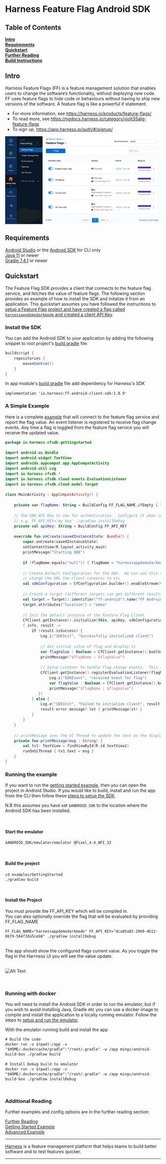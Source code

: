 Harness Feature Flag Android SDK
========================

## Table of Contents
**[Intro](#Intro)**<br>
**[Requirements](#Requirements)**<br>
**[Quickstart](#Quickstart)**<br>
**[Further Reading](docs/further_reading.md)**<br>
**[Build Instructions](docs/build.md)**<br>

## Intro

Harness Feature Flags (FF) is a feature management solution that enables users to change the software’s functionality, 
without deploying new code. FF uses feature flags to hide code or behaviours without having to ship new versions of the software.
A feature flag is like a powerful if statement.
* For more information, see https://harness.io/products/feature-flags/
* To read more, see https://ngdocs.harness.io/category/vjolt35atg-feature-flags
* To sign up, https://app.harness.io/auth/#/signup/

![FeatureFlags](docs/images/ff-gui.png)

## Requirements
[Android Studio](https://developer.android.com/studio?gclid=CjwKCAjwp7eUBhBeEiwAZbHwkRqdhQkk6wroJeWGu0uGWjW9Ue3hFXc4SuB6lwYU4LOZiZ-MQ4p57BoCvF0QAvD_BwE&gclsrc=aw.ds) or the [Android SDK](docs/dev_environment.md) for CLI only<br>
[Java 11](https://www.oracle.com/java/technologies/downloads/#java11) or newer <br>
[Gradle 7.4.1](https://gradle.org/releases/) or newer <br>

## Quickstart
The Feature Flag SDK provides a client that connects to the feature flag service, and fetches the value
of feature flags.  The following section provides an example of how to install the SDK and initalize it from an application.
This quickstart assumes you have followed the instructions to [setup a Feature Flag project and have created a flag called `harnessappdemodarkmode` and created a client API Key](https://ngdocs.harness.io/article/1j7pdkqh7j-create-a-feature-flag#step_1_create_a_project).

### Install the SDK
You can add the Android SDK to your application by adding the following snippet to root project's [build.gradle](https://github.com/harness/ff-android-client-sdk/blob/main/examples/GettingStarted/build.gradle#L2) file:
```gradle
buildscript {
    repositories {
        mavenCentral()
    }
}
```

In app module's [build.gradle](https://github.com/harness/ff-android-client-sdk/blob/main/examples/GettingStarted/app/build.gradle#L41) file add dependency for Harness's SDK

`implementation 'io.harness:ff-android-client-sdk:1.0.9'`


### A Simple Example
Here is a complete [example](https://github.com/harness/ff-android-client-sdk/blob/main/examples/GettingStarted/app/src/main/java/io/harness/cfsdk/gettingstarted/MainActivity.kt) that will connect to the feature flag service and report the flag value.  An event listener is registered
to receive flag change events.
Any time a flag is toggled from the feature flag service you will receive the updated value.

```Kotlin
package io.harness.cfsdk.gettingstarted

import android.os.Bundle
import android.widget.TextView
import androidx.appcompat.app.AppCompatActivity
import android.util.Log
import io.harness.cfsdk.*
import io.harness.cfsdk.cloud.events.EvaluationListener
import io.harness.cfsdk.cloud.model.Target

class MainActivity : AppCompatActivity() {

    private var flagName: String = BuildConfig.FF_FLAG_NAME.ifEmpty { "harnessappdemodarkmode" }

    // The SDK API Key to use for authentication.  Configure it when installing the app by setting FF_API_KEY
    // e.g. FF_API_KEY='my key' ./gradlew installDebug
    private val apiKey: String = BuildConfig.FF_API_KEY

    override fun onCreate(savedInstanceState: Bundle?) {
        super.onCreate(savedInstanceState)
        setContentView(R.layout.activity_main)
        printMessage("Starting SDK")

        if (flagName.equals("null")) { flagName = "harnessappdemodarkmode" }

        // Create Default Configuration for the SDK.  We can use this to disable streaming,
        // change the URL the client connects to etc
        val sdkConfiguration = CfConfiguration.builder().enableStream(true).build()

        // Create a target (different targets can get different results based on rules.  This include a custom attribute 'location')
        val target = Target().identifier("ff-android").name("FF Android")
        target.attributes["location"] = "emea"

        // Init the default instance of the Feature Flag Client
        CfClient.getInstance().initialize(this, apiKey, sdkConfiguration, target)
        { info, result ->
            if (result.isSuccess) {
                Log.i("SDKInit", "Successfully initialized client")

                // Get initial value of flag and display it
                var flagValue : Boolean = CfClient.getInstance().boolVariation(flagName, false)
                printMessage("$flagName : $flagValue")

                // Setup Listener to handle flag change events.  This fires when a flag is modified
                CfClient.getInstance().registerEvaluationListener(flagName, EvaluationListener {
                    Log.i("SDKEvent", "received event for flag")
                    var flagValue : Boolean = CfClient.getInstance().boolVariation(flagName, false)
                    printMessage("$flagName : $flagValue")
               })
            } else {
                Log.e("SDKInit", "Failed to initialize client", result.error)
                result.error.message?.let { printMessage(it) }
            }
        }
    }

    // printMessage uses the UI Thread to update the text on the display
    private fun printMessage(msg : String) {
        val tv1: TextView = findViewById(R.id.textView1)
        runOnUiThread { tv1.text = msg }
    }
}
```

### Running the example
If you want to run the [getting started example](examples/GettingStarted), then you can open the project in Android Studio.
If you would like to build, install and run the app from the CLI then follow these [steps to setup the SDK](docs/dev_environment.md).

N.B this assumes you have set `$ANDROID_SDK` to the location where the Android SDK has been installed.

<br>

#### Start the emulator
```
$ANDROID_SDK/emulator/emulator @Pixel_4.4_API_32
```
<br>

#### Build the project
```shell
cd examples/GettingStarted
./gradlew build
```
<br>

#### Install the Project
You must provide the FF_API_KEY which will be compiled in.  
You can also optionally override the flag that will be evaluated
by providing FF_FLAG_NAME
```shell
FF_FLAG_NAME="harnessappdemodarkmode" FF_API_KEY="dca85a82-2860-4b12-8bf9-584f3da5ceb8" ./gradlew installDebug
```
<br>
The app should show the configured flags current value.  As you toggle the flag in the Harrness UI you will see the
value update.
<br><br>

![Alt Text](docs/images/android_sdk.gif)

<br>

### Running with docker
You will need to install the Android SDK in order to run the emulator, but if you wish to avoid installing Java, Gradle etc
you can use a docker image to compile and install the application to a locally running emulator.
Follow the steps to [setup and run the emulator](#Setup-and-Run-emulator). 

With the emulator running build and install the app
```shell
# Build the code
docker run -v $(pwd):/app -v "$HOME/.dockercache/gradle":"/root/.gradle" -w /app mingc/android-build-box ./gradlew build

# Install Debug build to emulator
docker run -v $(pwd):/app -v "$HOME/.dockercache/gradle":"/root/.gradle" -w /app mingc/android-build-box ./gradlew installDebug
```
<br>

### Additional Reading

Further examples and config options are in the further reading section:

[Further Reading](docs/further_reading.md)<br>
[Getting Started Example](examples/GettingStarted)<br>
[Advanced Example](https://github.com/drone/ff-android-client-sample)


-------------------------
[Harness](https://www.harness.io/) is a feature management platform that helps teams to build better software and to
test features quicker.

-------------------------











